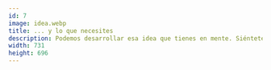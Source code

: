 ```yaml
---
id: 7
image: idea.webp
title: ... y lo que necesites
description: Podemos desarrollar esa idea que tienes en mente. Siéntete libre de contactarnos para aclarar tus dudas. Nos encantan los proyectos innovadores.
width: 731
height: 696
---
```

